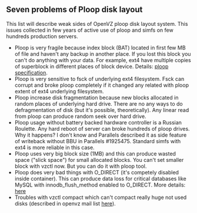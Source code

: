 ## Seven problems of Ploop disk layout

This list will describe weak sides of OpenVZ ploop disk layout system. This issues collected in few years of active use of ploop and simfs on few hundreds production servers.

- Ploop is very fragile because index block (BAT) located in first few MB of file and haven't any backup in another place. If you lost this block you can't do anything with your data. For example, ext4 have multiple copies of superblock in different places of block device. Details: [ploop specification](https://openvz.org/Ploop/format).
- Ploop is very sensitive to fsck of underlying ext4 filesystem. Fsck can corrupt and broke ploop completely if it changed any related with ploop extent of ext4 underlying filesystem. 
- Ploop increase disk fragmentation because new blocks allocated in random places of underlying hard drive. There are no any ways to do defragmentation of disk (but it's possible, theoretically). Any linear read from ploop can produce random seek over hard drive.
- Ploop usage without battery backed hardware controller is a Russian Roulette. Any hard reboot of server can broke hundreds of ploop drives. Why it happens? I don't know and Parallels described it as side feature of writeback without BBU in Parallels #1925475. Standard simfs with ext4 is more reliable in this case. 
- Ploop uses very big block size (1MB) and this can produce wasted space ("slick space") for small allocated blocks. You can't set smaller block with vzctl now. But you can do it with ploop tool. 
- Ploop does very bad things with O_DIRECT (it's competely disabled inside container). This can produce data loss for critical databases like MySQL with innodb_flush_method enabled to O_DIRECT. More details: [here](http://habrahabr.ru/company/parallels/blog/240197/)
- Troubles with vzctl compact which can't compact really huge not used disks (described in openvz mail list [here](https://lists.openvz.org/pipermail/users/2015-January/006026.html)).
